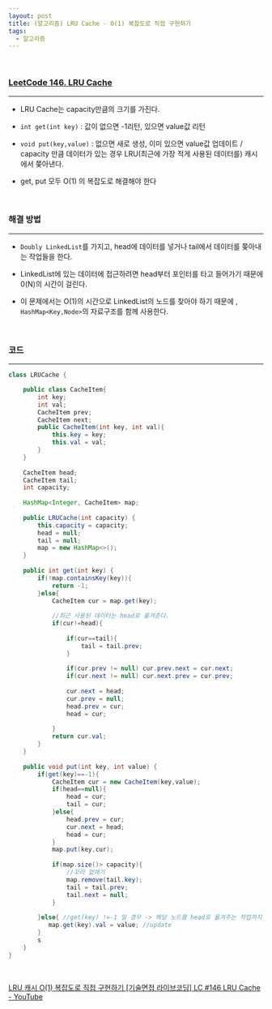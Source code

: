 ```yaml
---
layout: post
title: (알고리즘) LRU Cache - O(1) 복잡도로 직접 구현하기
tags:
  - 알고리즘
---
```


<br>

### [LeetCode 146. LRU Cache](https://leetcode.com/problems/lru-cache/)

----

- LRU Cache는 capacity만큼의 크기를 가진다.

- `int get(int key)`  : 값이 없으면 -1리턴, 있으면 value값 리턴

- `void put(key,value)` : 없으면 새로 생성, 이미 있으면 value값 업데이트 / capacity 만큼 데이터가 있는 경우 LRU(최근에 가장 적게 사용된 데이터를) 캐시에서 쫒아낸다.

- get, put 모두 O(1) 의 복잡도로 해결해야 한다

<br>

### 해결 방법

---

- `Doubly LinkedList`를 가지고, head에 데이터를 넣거나 tail에서 데이터를 쫒아내는 작업들을 한다.

- LinkedList에 있는 데이터에 접근하려면 head부터 포인터를 타고 들어가기 때문에 0(N)의 시간이 걸린다.

- 이 문제에서는 O(1)의 시간으로 LinkedList의 노드를 찾아야 하기 때문에 , `HashMap<Key,Node>`의 자료구조를 함께 사용한다.

<br>

### 코드

---

```java
class LRUCache {

    public class CacheItem{
        int key;
        int val;
        CacheItem prev;
        CacheItem next;
        public CacheItem(int key, int val){
            this.key = key;
            this.val = val;
        }
    }
    
    CacheItem head;
    CacheItem tail;
    int capacity;
    
    HashMap<Integer, CacheItem> map;
    
    public LRUCache(int capacity) {
        this.capacity = capacity;
        head = null;
        tail = null;
        map = new HashMap<>();
    }
    
    public int get(int key) {
        if(!map.containsKey(key)){
            return -1;
        }else{
            CacheItem cur = map.get(key);
            
            //최근 사용된 데이터는 head로 옮겨준다.
            if(cur!=head){
                
                if(cur==tail){
                    tail = tail.prev;
                }
                
                if(cur.prev != null) cur.prev.next = cur.next;
                if(cur.next != null) cur.next.prev = cur.prev;
                            
                cur.next = head;
                cur.prev = null;
                head.prev = cur;
                head = cur;
                
            }
            return cur.val;
        }
    }
    
    public void put(int key, int value) {
        if(get(key)==-1){ 
            CacheItem cur = new CacheItem(key,value);
            if(head==null){
                head = cur;
                tail = cur;
            }else{
                head.prev = cur;
                cur.next = head;
                head = cur;
            }
            map.put(key,cur);
            
            if(map.size()> capacity){
                //꼬리 없애기
                map.remove(tail.key);
                tail = tail.prev;
                tail.next = null;
            }
            
        }else{ //get(key) !=-1 일 경우 -> 해당 노드를 head로 옮겨주는 작업까지 해준다.
           map.get(key).val = value; //update
        }
        s
    }
}


```

<br>

[LRU 캐시 O(1) 복잡도로 직접 구현하기 [기술면접 라이브코딩] LC #146 LRU Cache - YouTube](https://www.youtube.com/watch?v=WOaQfWqlV7A&list=PL2mzT_U4XxDl8PP-jMk4rt6BPzBtS__pQ&index=4)
